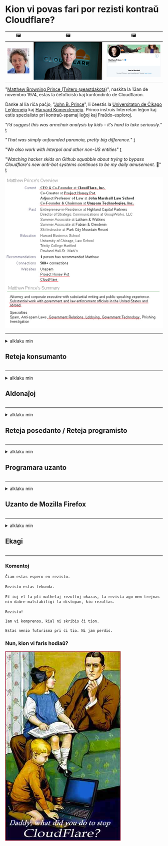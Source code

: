 # Kion vi povas fari por rezisti kontraŭ Cloudflare?

| 🖼 | 🖼 | 🖼 |
| --- | --- | --- |
| ![](../image/matthew_prince_teen.jpg) | ![](../image/matthew_prince.jpg) | ![](../image/blockedbymatthewprince.jpg) |


"[Matthew Browning Prince (Tvitero @eastdakota)](https://twitter.com/eastdakota)", naskita la 13an de novembro 1974, estas la ĉefoficisto kaj kunfondinto de Cloudflaron.

Danke al lia riĉa paĉjo, "[John B. Prince](http://web.archive.org/web/20081002173414/http://www.mufranchisee.com/article/453/)", li ĉeestis la [Universitaton de Ĉikago Leĝlernejo](https://en.wikipedia.org/wiki/University_of_Chicago_Law_School) kaj [Harvard Komerclernejo](https://eo.wikipedia.org/wiki/Harvard_Business_School).
Princo instruis Interretan leĝon kaj estis specialisto pri kontraŭ-spamaj leĝoj kaj Fraŭdo-esploroj.


"*I’d suggest this was armchair analysis by kids – it’s hard to take seriously.*" [t](https://www.theguardian.com/technology/2015/nov/19/cloudflare-accused-by-anonymous-helping-isis)

"*That was simply unfounded paranoia, pretty big difference.*"  [t](https://twitter.com/xxdesmus/status/992757936123359233)

"*We also work with Interpol and other non-US entities*" [t](https://twitter.com/eastdakota/status/1203028504184360960)

"*Watching hacker skids on Github squabble about trying to bypass Cloudflare's new anti-bot systems continues to be my daily amusement.* 🍿" [t](https://twitter.com/eastdakota/status/1273277839102656515)


![](../image/whoismp.jpg)

---


<details>
<summary>alklaku min

## Reteja konsumanto
</summary>


- Se la retejo kiun vi ŝatas uzas Cloudflare, diru al ili ke ne uzu Cloudflaron.
  - Plorado en sociaj retoj kiel Facebooko, Reddito, Tvitero aŭ Mastodo tute ne diferencas. [Agoj pli laŭtas ol haŝiŝetikedoj.](https://twitter.com/phyzonloop/status/1274132092490862594)
  - Provu kontakti la posedanton de la retejo se vi volas fari vin utila.

[Cloudflare diris](https://github.com/Eloston/ungoogled-chromium/issues/783):
```
Ni rekomendas vin kontakti la administrantojn por la specifaj servoj aŭ retejoj kun kiuj vi havas problemon kaj dividi vian sperton.
```

[Se vi ne petas ĝin, reteja posedanto neniam scias ĉi tiun problemon.](../PEOPLE.md)

![](../image/liberapay.jpg)

[Sukcesa ekzemplo](https://counterpartytalk.org/t/turn-off-cloudflare-on-counterparty-co-plz/164/5).<br>
Ĉu vi havas problemon? [Dividi vian sperton nun.](https://github.com/maraoz/maraoz.github.io/issues/1) Ekzemplo sube.

```
Vi nur helpas kompanian cenzuron kaj neeviteblan gvatadon.
https://codeberg.org/crimeflare/cloudflare-tor/src/branch/master/README.md
```

```
Via retpaĝo estas en la ne-privata murita ĝardeno de CloudFlare.
https://codeberg.org/crimeflare/cloudflare-tor/
```

- Prenu iom da tempo por legi la privatecan politikon de retejo.
  - se la retejo uzas Cloudflare aŭ retejo uzas servojn konektitajn al Cloudflare.

Ĝi devas klarigi kio estas la "Cloudflare", kaj peti permeson dividi viajn datumojn kun Cloudflaro. Malsukceso fariĝos rompo de fido kaj la koncerna retejo devas esti evitita.

[Akceptebla privatec-politika ekzemplo estas ĉi tie](https://archive.is/bDlTz) ("Subprocessors" > "Entity Name")

```
Mi legis vian privatecan politikon kaj mi ne povas trovi la vorton "Cloudflare".
Mi rifuzas dividi datumojn kun vi se vi daŭre provizas miajn datumojn al Cloudflare.
https://codeberg.org/crimeflare/cloudflare-tor/
```

Ĉi tio estas ekzemplo de privateca politiko, kiu ne havas la vorton "Cloudflare".
[Liberland Jobs](https://archive.is/daKIr) [privacy policy](https://docsend.com/view/feiwyte):

![](../image/cfwontobey.jpg)

Cloudflare havas sian propran privatecan politikon.
[Cloudflare amas publike riveli privatajn informojn pri homoj.](https://www.reddit.com/r/GamerGhazi/comments/2s64fe/be_wary_reporting_to_cloudflare/)

Jen bona ekzemplo por la aliĝilo de retejo.
Estas sekure diri, nula retejo faras ĉi tion. Ĉu vi fidos ilin?

```
Alklakante "Enskribiĝi por XYZ", vi konsentas pri niaj kondiĉoj de servo kaj privatecdeklaro.
Vi ankaŭ konsentas dividi viajn datumojn kun Cloudflare kaj ankaŭ konsentas pri la privateca deklaro de Cloudflare.
Se Cloudflare likas viajn informojn aŭ ne permesas vin konekti al niaj serviloj, ĝi ne estas nia respondeco. [*]

[ Registriĝu ] [ Mi malkonsentas ]
```
[*] [PEOPLE.md](../PEOPLE.md)


- Provu ne uzi ilian servon. Memoru ke vi estas rigardata de Cloudflare.
  - ["I'm in your TLS, sniffin' your passworz"](../image/iminurtls.jpg)

- Serĉu alian retejon. Estas alternativoj kaj oportunoj en la interreto!

- Konvinku viajn amikojn uzi Tor ĉiutage.
  - Anonimeco estu la normo de la malferma interreto!
  - [Rimarku, ke la Tor-projekto malŝatas ĉi tiun projekton.](../HISTORY.md)

</details>

------

<details>
<summary>alklaku min

## Aldonaĵoj
</summary>

- Se via retumilo estas Firefoxo, Tor-Foliumilo aŭ Ungoogled-Chromiumo uzu unu el ĉi tiuj aldonaĵoj sube.
  - Se vi volas aldoni alian novan aldonaĵon, unue demandu pri ĝi.


| Nomo | Programisto | Subteno | Povas Bloki | Povas Sciigi | Chrome |
| -------- | -------- | -------- | -------- | -------- | -------- |
| [Bloku Cloudflaron MITM-Atakon](../subfiles/about.bcma.md) | #Addon | [ ? ](README.md) | **Jes**     | **Jes**     |  **Jes** |
| [Ĉu ligoj estas vundeblaj al MITM-atako?](../subfiles/about.ismm.md) | #Addon | [ ? ](README.md) | Ne     | **Jes**     |  **Jes** |
| [Ĉu ĉi tiuj ligoj blokos Tor-uzanton?](../subfiles/about.isat.md) | #Addon | [ ? ](README.md) | Ne     | **Jes**     |  **Jes** |
| [Block Cloudflare MITM Attack](https://trac.torproject.org/projects/tor/attachment/ticket/24351/block_cloudflare_mitm_attack-1.0.14.1-an%2Bfx.xpi)<br>[**DELETED BY TOR PROJECT**](../HISTORY.md) | nullius | [ ? ](tool/block_cloudflare_mitm_fx), [Link](README.md) | **Jes**     | **Jes**     |  Ne |
| [TPRB](http://34ahehcli3epmhbu2wbl6kw6zdfl74iyc4vg3ja4xwhhst332z3knkyd.onion/) | Sw | [ ? ](http://34ahehcli3epmhbu2wbl6kw6zdfl74iyc4vg3ja4xwhhst332z3knkyd.onion/) | **Jes**     | **Jes**     |  Ne |
| [Detect Cloudflare](https://addons.mozilla.org/en-US/firefox/addon/detect-cloudflare/) | Frank Otto | [ ? ](https://github.com/traktofon/cf-detect) | Ne     | **Jes**     |  Ne |
| [True Sight](https://addons.mozilla.org/en-US/firefox/addon/detect-cloudflare-plus/) | claustromaniac | [ ? ](https://github.com/claustromaniac/detect-cloudflare-plus) | Ne     | **Jes**     |  Ne |
| [Which Cloudflare datacenter am I visiting?](https://addons.mozilla.org/en-US/firefox/addon/cf-pop/) | 依云 | [ ? ](https://github.com/lilydjwg/cf-pop) | Ne     | **Jes**     |  Ne |


- "Decentraleyes" povas ĉesigi konekton al "CDNJS (Cloudflare)".
  - Ĝi malhelpas multajn petojn atingi retojn, kaj servas lokajn dosierojn por neebligi paĝejojn.
  - La programisto respondis: "[very concerning indeed](https://github.com/Synzvato/decentraleyes/issues/236#issuecomment-352049501)", "[widespread usage severely centralizes the web](https://github.com/Synzvato/decentraleyes/issues/251#issuecomment-366752049)"

- [Vi ankaŭ povas forigi aŭ malfidi Cloudflare-atestilon de via Atestila Aŭtoritato (CA).](https://www.ssl.com/how-to/remove-root-certificate-firefox/)

</details>

------

<details>
<summary>alklaku min

## Reteja posedanto / Reteja programisto
</summary>


![](../image/word_cloudflarefree.jpg)

- Ne uzu Cloudflare-solvon, ni diru.
  - Vi povas fari pli bone ol tio, ĉu ne? [Jen kiel forigi abonojn, planojn, domajnojn aŭ kontojn de Cloudflare.](https://support.cloudflare.com/hc/en-us/articles/200167776-Removing-subscriptions-plans-domains-or-accounts)

| 🖼 | 🖼 |
| --- | --- |
| ![](../image/htmlalertcloudflare.jpg) | ![](../image/htmlalertcloudflare2.jpg) |

- Ĉu vi volas pli da klientoj? Vi scias kion fari. Konsilo estas "super linio".
  - [Saluton, vi skribis "Ni konsideras vian privatecon serioze" sed mi ricevis "Error 403 Forbidden: Anonima Enirejo Ne Permesita".](https://it.slashdot.org/story/19/02/19/0033255/stop-saying-we-take-your-privacy-and-security-seriously) Kial vi blokas Tor aŭ VPN? [Kaj kial vi blokas portempajn retpoŝtojn?](http://nomdjgwjvyvlvmkolbyp3rocn2ld7fnlidlt2jjyotn3qqsvzs2gmuyd.onion/mail/)

![](../image/anonexist.jpg)

- Uzi Cloudflare pliigos ŝancojn de malfunkcio. Vizitantoj ne povas aliri al via retejo se via servilo malŝaltas aŭ Cloudflare malaktivas.
  - [Ĉu vi vere pensis, ke Cloudflare neniam malsupreniras?](https://www.ibtimes.com/cloudflare-down-not-working-sites-producing-504-gateway-timeout-errors-2618008) [Another](https://twitter.com/Jedduff/status/1097875615997399040) [sample](https://twitter.com/search?f=tweets&vertical=default&q=Cloudflare%20is%20having%20problems). [Need more](../PEOPLE.md)?

![](../image/cloudflareinternalerror.jpg)

- Uzi Cloudflare por prokuri vian "API-servon", "programan ĝisdatigan servilon" aŭ "RSS-fluon" damaĝos vian klienton. Kliento vokis vin kaj diris "Mi ne plu povas uzi vian API", kaj vi tute ne scias, kio okazas. Cloudflare povas silente bloki vian klienton. Ĉu vi pensas ke ĝi estas akcepteblo?
  - Estas multaj interreta servo de RSS-legiloj. Kial vi publikigas RSS-fluon, se vi ne permesas al homoj aboni?

![](../image/rssfeedovercf.jpg)

- Ĉu vi bezonas HTTPS-atestilon? Uzu "Let's Encrypt" aŭ simple aĉetu ĝin de CA-kompanio.

- Ĉu vi bezonas DNS-servilon? Ĉu vi ne povas agordi vian propran servilon? Kiel pri ili: [Hurricane Electric Free DNS](https://dns.he.net/), [Dyn.com](https://dyn.com/dns/), [1984 Hosting](https://www.1984hosting.com/), [Afraid.Org (Administranto forigu vian konton se vi uzas Tor)](https://freedns.afraid.org/)

- Ĉu vi serĉas gastigan servon? Ĉu senpaga nur? Kiel pri ili: [Onion Service](http://vww6ybal4bd7szmgncyruucpgfkqahzddi37ktceo3ah7ngmcopnpyyd.onion/en/security/network-security/tor/onionservices-best-practices), [Free Web Hosting Area](https://freewha.com/), [Autistici/Inventati Web Site Hosting](https://www.autinv5q6en4gpf4.onion/services/website), [Github Pages](https://pages.github.com/), [Surge](https://surge.sh/)
  - [Alternativoj al Cloudflare](../subfiles/cloudflare-alternatives.md)

- Ĉu vi uzas "cloudflare-ipfs.com"? [Ĉu vi scias ke Cloudflare IPFS estas malbona?](../PEOPLE.md)

- Instalu Retejan Aplikan Fajromuron kiel OWASP kaj Fail2Ban en via servilo kaj agordu ĝin ĝuste.
  - Bloki Tor ne estas solvo. Ne punu ĉiujn nur por malgrandaj malbonaj uzantoj.

- Redirekti aŭ malhelpi uzantojn de "Cloudflare Warp" aliri vian retejon. Se vi povas donu kialon.

> IP-listo: "[La nunaj IP-intervaloj de Cloudflare](cloudflare_inc/)"

> A: Nur bloku ilin

```
server {
...
deny 173.245.48.0/20;
deny 103.21.244.0/22;
deny 103.22.200.0/22;
deny 103.31.4.0/22;
deny 141.101.64.0/18;
deny 108.162.192.0/18;
deny 190.93.240.0/20;
deny 188.114.96.0/20;
deny 197.234.240.0/22;
deny 198.41.128.0/17;
deny 162.158.0.0/15;
deny 104.16.0.0/12;
deny 172.64.0.0/13;
deny 131.0.72.0/22;
deny 2400:cb00::/32;
deny 2606:4700::/32;
deny 2803:f800::/32;
deny 2405:b500::/32;
deny 2405:8100::/32;
deny 2a06:98c0::/29;
deny 2c0f:f248::/32;
...
}
```

> B: Alidirekti al averta paĝo

```
http {
...
geo $iscf {
default 0;
173.245.48.0/20 1;
103.21.244.0/22 1;
103.22.200.0/22 1;
103.31.4.0/22 1;
141.101.64.0/18 1;
108.162.192.0/18 1;
190.93.240.0/20 1;
188.114.96.0/20 1;
197.234.240.0/22 1;
198.41.128.0/17 1;
162.158.0.0/15 1;
104.16.0.0/12 1;
172.64.0.0/13 1;
131.0.72.0/22 1;
2400:cb00::/32 1;
2606:4700::/32 1;
2803:f800::/32 1;
2405:b500::/32 1;
2405:8100::/32 1;
2a06:98c0::/29 1;
2c0f:f248::/32 1;
}
...
}

server {
...
if ($iscf) {rewrite ^ https://example.com/cfwsorry.php;}
...
}

<?php
header('HTTP/1.1 406 Not Acceptable');
echo <<<CLOUDFLARED
Thank you for visiting ourwebsite.com!<br />
We are sorry, but we can't serve you because your connection is being intercepted by Cloudflare.<br />
Please read https://codeberg.org/crimeflare/cloudflare-tor for more information.<br />
CLOUDFLARED;
die();
```

- Starigu Tor cep-servo aŭ I2P-retejon se vi kredas je libereco kaj bonvenigas anonimajn uzantojn.

- Petu konsilon de aliaj duoblaj retejfunkciigistoj de Klaritejo/Tor kaj faru anonimajn amikojn!

</details>

------

<details>
<summary>alklaku min

## Programara uzanto
</summary>


- Discordo uzas CloudFlare. Alternativoj? Ni rekomendas [**Briar** (Android)](https://f-droid.org/en/packages/org.briarproject.briar.android/), [Ricochet (PC)](https://ricochet.im/), [Tox + Tor (Android/PC)](https://tox.chat/download.html)
  - Briar inkluzivas Tor-programaron, do vi ne bezonas instali Orbot.
  - Qwtch-programistoj, "Open Privacy", forigis projekton stop_cloudflare de sia git-servo sen avizo.

- Se vi uzas Debian GNU/Linuxo, aŭ iun ajn derivaĵon, abonu: [bug #831835](https://bugs.debian.org/cgi-bin/bugreport.cgi?bug=831835). Kaj se vi povas, helpu kontroli la flikaĵon, kaj helpu la prizorganton veni al la ĝusta konkludo pri tio, ĉu ĝi devas esti akceptita.

- Ĉiam rekomendu ĉi tiujn retumilojn.

| Nomo | Programisto | Subteno | Komento |
| -------- | -------- | -------- | -------- |
| [Ungoogled-Chromium](https://ungoogled-software.github.io/ungoogled-chromium-binaries/) | Eloston | [ ? ](https://github.com/Eloston/ungoogled-chromium) | PC (Win, Mac, Linux)  _!Tor_ |
| [Bromite](https://www.bromite.org/fdroid) | Bromite | [ ? ](https://github.com/bromite/bromite/issues) | Android  _!Tor_ |
| [Tor Browser](https://www.torproject.org/download/) | Tor Project | [ ? ](https://support.torproject.org/) | PC (Win, Mac, Linux)  _Tor_|
| [Tor Browser Android](https://www.torproject.org/download/) | Tor Project | [ ? ](https://support.torproject.org/) | Android  _Tor_|
| [Onion Browser](https://itunes.apple.com/us/app/onion-browser/id519296448?mt=8) | Mike Tigas | [ ? ](https://github.com/OnionBrowser/OnionBrowser/issues) | Apple iOS  _Tor_|
| [GNU/Icecat](https://www.gnu.org/software/gnuzilla/) | GNU | [ ? ](https://www.gnu.org/software/gnuzilla/) | PC (Linux) |
| [IceCatMobile](https://f-droid.org/en/packages/org.gnu.icecat/) | GNU | [ ? ](https://lists.gnu.org/mailman/listinfo/bug-gnuzilla) | Android |
| [Iridium Browser](https://iridiumbrowser.de/about/) | Iridium | [ ? ](https://github.com/iridium-browser/iridium-browser/) | PC (Win, Mac, Linux, OpenBSD) |


La privateco de alia programaro estas neperfekta. Ĉi tio ne signifas ke Tor-retumilo estas "perfekta".
Estas neniu 100% sekura nek 100% privata en interreto kaj teknologio.

- Ĉu vi ne volas uzi Tor? Vi povas uzi ajnan retumilon kun Tor-demono.
  - [Notu, ke la projekto Tor ne ŝatas ĉi tion.](https://support.torproject.org/tbb/tbb-9/) Uzu Tor-retumilon se vi povas fari tion.
- [Kiel uzi Chromium kun Tor](../subfiles/chromium_tor.md)


Ni parolu pri la privateco de alia programaro.

- [Se vi vere bezonas uzi Firfoxo, elektu "Firefox ESR".](https://www.mozilla.org/en-US/firefox/organizations/)
  - [Firefox - Spyware Watchdog](https://spyware.neocities.org/articles/firefox.html)
  - [Firefox malakceptas liberan parolon, malpermesas liberan parolon](https://web.archive.org/web/20200423010026/https://reclaimthenet.org/firefox-rejects-free-speech-bans-free-speech-commenting-plugin-dissenter-from-its-extensions-gallery/)
  - ["Pli ol 100 malpli da voĉdonoj. Ŝajnas ke peti programan kompanion aliĝi al... programoj estas tro multe nuntempe."](https://old.reddit.com/r/firefox/comments/gutdiw/weve_got_work_to_do_the_mozilla_blog/fslbbb6/)
  - [Kial Fajrovulpo montras al mi sponsoritajn ligojn en mia URL-stango?](https://www.reddit.com/r/firefox/comments/jybx2w/uh_why_is_firefox_showing_me_sponsored_links_in/)
  - [Mozilla - Devil Incarnate](https://digdeeper.neocities.org/ghost/mozilla.html)

- [Memoru, Mozilla uzas Cloudflare-servon.](https://www.robtex.com/dns-lookup/www.mozilla.org) [Ili ankaŭ uzas la servon DNS de Cloudflare en sia produkto.](https://www.theregister.co.uk/2018/03/21/mozilla_testing_dns_encryption/)

- [Mozilla oficiale malakceptis ĉi tiun bileton.](https://bugzilla.mozilla.org/show_bug.cgi?id=1426618)

- ["Firefox Focus" estas ŝerco.](https://github.com/mozilla-mobile/focus-android/issues/1743) [Ili promesis malŝalti telemetrikon sed ili ŝanĝis ĝin.](https://github.com/mozilla-mobile/focus-android/issues/4210)

- [La programisto de PaleMoon/Basilisk amas Cloudflare.](https://github.com/mozilla-mobile/focus-android/issues/1743#issuecomment-345993097)
  - [Arkiva Servilo de PaleMoon hakis kaj disvastigis malware dum 18 monatoj](https://www.reddit.com/r/privacytoolsIO/comments/cc808y/pale_moons_archive_server_hacked_and_spread/)
  - Li ankaŭ malamas Tor-uzantojn - "[Ĝi estu malamika al Tor. Mi pensas ke plej multaj retejoj devas esti malamikaj al Tor konsiderante ĝian ekstreme altan misuzan faktoron.](https://github.com/yacy/yacy_search_server/issues/314#issuecomment-565932097)"

- [Waterfoxo havas severan problemon pri "telefonoj hejme"](https://spyware.neocities.org/articles/waterfox.html)

- [Google Chrome estas spiona programaro.](https://www.gnu.org/proprietary/malware-google.en.html)
  - [Google profilas vian agadon.](https://spyware.neocities.org/articles/chrome.html)

- [SRWare-Iron faras tro multajn telefonojn hejme ligi.](https://spyware.neocities.org/articles/iron.html) Ĝi ankaŭ konektas al google-domajnoj.

- ["Brave Browser" blanka listo spiona kodo de Facebook/Tvitero.](https://www.bleepingcomputer.com/news/security/facebook-twitter-trackers-whitelisted-by-brave-browser/)
  - [Jen pliaj numeroj.](https://spyware.neocities.org/articles/brave.html)
  - [binance affiliate ID](https://twitter.com/cryptonator1337/status/1269594587716374528)

- [Microsoft Edge lasas Facebook kuri Flash-kodon malantaŭ la dorsoj de uzantoj.](https://www.zdnet.com/article/microsoft-edge-lets-facebook-run-flash-code-behind-users-backs/)

- [Vivaldi ne respektas vian privatecon.](https://spyware.neocities.org/articles/vivaldi.html)

- [Opera spiona nivelo: Ekstreme Alta](https://spyware.neocities.org/articles/opera.html)

- Apple iOS: [Vi tute ne uzu iOS, ĉefe ĉar ĝi estas malware.](https://www.gnu.org/proprietary/malware-apple.html)

Sekve ni rekomendas nur supre tabelon. Nenio alia.

</details>

------

<details>
<summary>alklaku min

## Uzanto de Mozilla Firefox
</summary>


- "Firefox Nightly" sendos elpurig-nivelajn informojn al Mozilla-serviloj sen elektebla metodo.
  - [Mozilla-serviloj atendas Cloudflare](https://www.digwebinterface.com/?hostnames=www.mozilla.org%0D%0Amozilla.cloudflare-dns.com&type=&ns=resolver&useresolver=8.8.4.4&nameservers=)

- Eblas malpermesi Fajrovulpon konekti al Mozilla-serviloj.
  - [Gvidilo pri politikaj ŝablonoj de Mozilla](https://github.com/mozilla/policy-templates/blob/master/README.md)
  - Memoru, ke ĉi tiu lertaĵo povus ĉesi funkcii en posta versio, ĉar Mozilla ŝatas blanklistigi sin.
  - Uzu fajroŝirmilon kaj DNS-filtrilon por bloki ilin tute.

"`/distribution/policies.json`"

>     "WebsiteFilter": {
> 		"Block": [
> 		"*://*.mozilla.com/*",
> 		"*://*.mozilla.net/*",
> 		"*://*.mozilla.org/*",
> 		"*://webcompat.com/*",
> 		"*://*.firefox.com/*",
> 		"*://*.thunderbird.net/*",
> 		"*://*.cloudflare.com/*"
> 		]
>     },


- ~~Raporti cimon pri la spurilo de mozilla, dirante al ili ne uzi Cloudflare.~~ Estis cimo-raporto pri bugzilla. Multaj homoj afiŝis sian zorgon, tamen la cimo estis kaŝita de la administranto en 2018.

- Vi povas malŝalti DoH en Fajrovulpo.
  - [Ŝanĝu defaŭltan DNS-provizanton de firefox](../subfiles/change-firefox-dns.md)

![](../image/firefoxdns.jpg)

- [Se vi ŝatus uzi ne-ISP-DNS, pripensu uzi OpenNIC-Tier2-DNS-servon aŭ iujn ajn ne-Cloudflare-DNS-servojn.](https://wiki.opennic.org/start)
![](../image/opennic.jpg)
  - Bloku Cloudflare per DNS. [Crimeflare DNS](https://dns.crimeflare.eu.org/)

- Vi povas uzi Tor kiel DNS-solvilo. [Se vi ne estas sperta pri Tor, demandu ĉi tie.](https://tor.stackexchange.com/)

> **Kiel?**
> 1. Elŝutu Tor kaj instalu ĝin sur vian komputilon.
> 2. Aldonu ĉi tiun linion al "torrc" dosiero.
> DNSPort 127.0.0.1:53
> 3. Rekomencu Tor.
> 4. Agordu la DNS-servilon de via komputilo al "127.0.0.1".

</details>

------

<details>
<summary>alklaku min

## Ekagi
</summary>


- Rakontu al aliaj ĉirkaŭ vi pri la danĝeroj de Cloudflare.

- [Helpu plibonigi ĉi tiun deponejon.](https://codeberg.org/crimeflare/cloudflare-tor).
  - Kaj la listoj, la argumentoj kontraŭ ĝi kaj la detaloj.

- [Dokumentu kaj faru tre publika, kie aferoj fuŝas kun Cloudflare (kaj similaj kompanioj), certigante mencii ĉi tiun deponejon kiam vi faras tion](https://codeberg.org/crimeflare/cloudflare-tor) :)

- Akiru pli da homoj uzantaj Tor defaŭlte, por ke ili povu sperti la retejon laŭ la perspektivo de diversaj mondopartoj.

- Komencu grupojn, en sociaj retoj kaj viandospaco, dediĉitaj al liberigi la mondon de Cloudflare.

- Kie taŭgas, ligu al ĉi tiuj grupoj en ĉi tiu deponejo - ĉi tio povas esti loko por kunordigi laboron kune kiel grupoj.

- [Komencu konejon, kiu povas doni signifan ne kompanian alternativon al Cloudflare.](../subfiles/cloudflare-alternatives.md)

- Informu nin pri iuj alternativoj por helpi almenaŭ provizi plurtavolan defendon kontraŭ Cloudflare.

- Se vi estas kliento de Cloudflare, starigu viajn privatecajn agordojn kaj atendu, ke ili malobservu ilin.
  - [Tiam alportu ilin sub kontraŭspamajn / privatajn malobservajn akuzojn.](https://twitter.com/thexpaw/status/1108424723233419264)

- Se vi estas en Usono kaj la koncerna retejo estas banko aŭ librotenisto, provu leĝan premon sub la Leĝo "Gramm-Leach-Bliley", aŭ la Leĝo pri Usonanoj kun Dikapableco kaj raportu al ni kiom longe vi atingos.

- Se la retejo estas registara retejo, provu fari juran premon sub la unua Amendo de la Usona Konstitucio.

- Se vi estas EU-civitano, kontaktu la retejon por sendi viajn personajn informojn laŭ la Ĝenerala Regularo pri Protektado de Datumoj. Se ili rifuzas doni al vi viajn informojn, tio estas malobservo de la leĝo.

- Por kompanioj, kiuj asertas oferti servon en sia retejo, provu raporti ilin kiel "falsajn reklamojn" al organizoj pri protektado de konsumantoj kaj BBB. Cloudflare-retejoj estas servataj de Cloudflare-serviloj.

- [La ITU sugestas en la usona kunteksto, ke Cloudflare komencas sufiĉe grandiĝi, por ke kontraŭtrusta juro estu faligita sur ilin.](https://www.itu.int/en/ITU-T/Workshops-and-Seminars/20181218/Documents/Geoff_Huston_Presentation.pdf)

- Penseblas, ke la GNU GPL-versio 4 povus inkluzivi provizon kontraŭ stokado de fontkodo malantaŭ tia servo, postulante por ĉiuj GPLv4 kaj postaj programoj, ke almenaŭ la fontkodo estu alirebla per rimedo, kiu ne diskriminacias kontraŭ Tor-uzantoj.

</details>

------

### Komentoj

```
Ĉiam estas espero en rezisto.

Rezisto estas fekunda.

Eĉ iuj el la pli malhelaj rezultoj okazas, la rezista ago mem trejnas nin daŭre malstabiligi la distopan, kiu rezultas.

Rezistu!
```

```
Iam vi komprenos, kial ni skribis ĉi tion.
```

```
Estas nenio futurisma pri ĉi tio. Ni jam perdis.
```

### Nun, kion vi faris hodiaŭ?


![](../image/stopcf.jpg)
